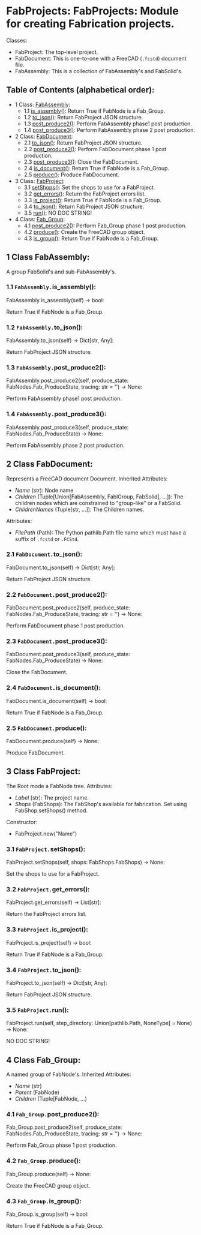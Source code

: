 # FabProjects: FabProjects: Module for creating Fabrication projects.
Classes:
* FabProject: The top-level project.
* FabDocument: This is one-to-one with a FreeCAD (`.fcstd`) document file.
* FabAssembly: This is a collection of FabAssembly's and FabSolid's.

## Table of Contents (alphabetical order):

* 1 Class: [FabAssembly](#fabprojects--fabassembly):
  * 1.1 [is_assembly()](#fabprojects----is-assembly):  Return True if FabNode is a Fab_Group.
  * 1.2 [to_json()](#fabprojects----to-json): Return FabProject JSON structure.
  * 1.3 [post_produce2()](#fabprojects----post-produce2): Perform FabAssembly phase1 post production.
  * 1.4 [post_produce3()](#fabprojects----post-produce3): Perform FabAssembly phase 2 post production.
* 2 Class: [FabDocument](#fabprojects--fabdocument):
  * 2.1 [to_json()](#fabprojects----to-json): Return FabProject JSON structure.
  * 2.2 [post_produce2()](#fabprojects----post-produce2): Perform FabDocument phase 1 post production.
  * 2.3 [post_produce3()](#fabprojects----post-produce3): Close the FabDocument.
  * 2.4 [is_document()](#fabprojects----is-document):  Return True if FabNode is a Fab_Group.
  * 2.5 [produce()](#fabprojects----produce): Produce FabDocument.
* 3 Class: [FabProject](#fabprojects--fabproject):
  * 3.1 [setShops()](#fabprojects----setshops): Set the shops to use for a FabProject.
  * 3.2 [get_errors()](#fabprojects----get-errors): Return the FabProject errors list.
  * 3.3 [is_project()](#fabprojects----is-project):  Return True if FabNode is a Fab_Group.
  * 3.4 [to_json()](#fabprojects----to-json): Return FabProject JSON structure.
  * 3.5 [run()](#fabprojects----run): NO DOC STRING!
* 4 Class: [Fab_Group](#fabprojects--fab-group):
  * 4.1 [post_produce2()](#fabprojects----post-produce2): Perform Fab_Group phase 1 post production.
  * 4.2 [produce()](#fabprojects----produce): Create the FreeCAD group object.
  * 4.3 [is_group()](#fabprojects----is-group):  Return True if FabNode is a Fab_Group.

## <a name="fabprojects--fabassembly"></a>1 Class FabAssembly:

A group FabSolid's and sub-FabAssembly's.

### <a name="fabprojects----is-assembly"></a>1.1 `FabAssembly.`is_assembly():

FabAssembly.is_assembly(self) -> bool:

 Return True if FabNode is a Fab_Group.

### <a name="fabprojects----to-json"></a>1.2 `FabAssembly.`to_json():

FabAssembly.to_json(self) -> Dict[str, Any]:

Return FabProject JSON structure.

### <a name="fabprojects----post-produce2"></a>1.3 `FabAssembly.`post_produce2():

FabAssembly.post_produce2(self, produce_state: FabNodes.Fab_ProduceState, tracing: str = '') -> None:

Perform FabAssembly phase1 post production.

### <a name="fabprojects----post-produce3"></a>1.4 `FabAssembly.`post_produce3():

FabAssembly.post_produce3(self, produce_state: FabNodes.Fab_ProduceState) -> None:

Perform FabAssembly phase 2 post production.


## <a name="fabprojects--fabdocument"></a>2 Class FabDocument:

Represents a FreeCAD document Document.
Inherited Attributes:
* *Name* (str): Node name
* *Children* (Tuple[Union[FabAssembly, FablGroup, FabSolid], ...]):
  The children nodes which are constrained to "group-like" or a FabSolid.
* *ChlidrenNames* (Tuple[str, ...]): The Children names.

Attributes:
* *FilePath* (Path):
  The Python pathlib.Path file name which must have a suffix of `.fcstd` or `.FCStd`.

### <a name="fabprojects----to-json"></a>2.1 `FabDocument.`to_json():

FabDocument.to_json(self) -> Dict[str, Any]:

Return FabProject JSON structure.

### <a name="fabprojects----post-produce2"></a>2.2 `FabDocument.`post_produce2():

FabDocument.post_produce2(self, produce_state: FabNodes.Fab_ProduceState, tracing: str = '') -> None:

Perform FabDocument phase 1 post production.

### <a name="fabprojects----post-produce3"></a>2.3 `FabDocument.`post_produce3():

FabDocument.post_produce3(self, produce_state: FabNodes.Fab_ProduceState) -> None:

Close the FabDocument.

### <a name="fabprojects----is-document"></a>2.4 `FabDocument.`is_document():

FabDocument.is_document(self) -> bool:

 Return True if FabNode is a Fab_Group.

### <a name="fabprojects----produce"></a>2.5 `FabDocument.`produce():

FabDocument.produce(self) -> None:

Produce FabDocument.


## <a name="fabprojects--fabproject"></a>3 Class FabProject:

The Root mode a FabNode tree.
Attributes:
* *Label* (str): The project name.
* *Shops* (FabShops):
  The FabShop's available for fabrication.  Set using FabShop.setShops() method.

Constructor:
* FabProject.new("Name")

### <a name="fabprojects----setshops"></a>3.1 `FabProject.`setShops():

FabProject.setShops(self, shops: FabShops.FabShops) -> None:

Set the shops to use for a FabProject.

### <a name="fabprojects----get-errors"></a>3.2 `FabProject.`get_errors():

FabProject.get_errors(self) -> List[str]:

Return the FabProject errors list.

### <a name="fabprojects----is-project"></a>3.3 `FabProject.`is_project():

FabProject.is_project(self) -> bool:

 Return True if FabNode is a Fab_Group.

### <a name="fabprojects----to-json"></a>3.4 `FabProject.`to_json():

FabProject.to_json(self) -> Dict[str, Any]:

Return FabProject JSON structure.

### <a name="fabprojects----run"></a>3.5 `FabProject.`run():

FabProject.run(self, step_directory: Union[pathlib.Path, NoneType] = None) -> None:

NO DOC STRING!


## <a name="fabprojects--fab-group"></a>4 Class Fab_Group:

A named group of FabNode's.
Inherited Attributes:
* *Name* (str)
* *Parent* (FabNode)
* *Children* (Tuple[FabNode, ...)

### <a name="fabprojects----post-produce2"></a>4.1 `Fab_Group.`post_produce2():

Fab_Group.post_produce2(self, produce_state: FabNodes.Fab_ProduceState, tracing: str = '') -> None:

Perform Fab_Group phase 1 post production.

### <a name="fabprojects----produce"></a>4.2 `Fab_Group.`produce():

Fab_Group.produce(self) -> None:

Create the FreeCAD group object.

### <a name="fabprojects----is-group"></a>4.3 `Fab_Group.`is_group():

Fab_Group.is_group(self) -> bool:

 Return True if FabNode is a Fab_Group.



